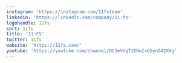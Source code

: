 ```yaml
---
instagram: 'https://instagram.com/11fsteam'
linkedin: 'https://linkedin.com/company/11-fs'
logohandle: 11fs
sort: 11fs
title: '11:FS'
twitter: 11fs
website: 'https://11fs.com/'
youtube: 'https://youtube.com/channel/UC3eVdgT1EHwIxG5ynO42XXg'
---
```

